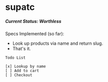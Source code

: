 # supatc


##### Current Status: Worthless

Specs Implemented (so far):
- Look up products via name and return slug.
- That's it.

```
Todo List

[x] Lookup by name
[ ] Add to cart
[ ] Checkout
```


